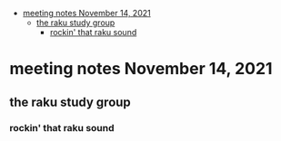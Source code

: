 - [meeting notes November 14, 2021](#orgdba1306)
  - [the raku study group](#orgf04494b)
    - [rockin' that raku sound](#org9acc49a)


<a id="orgdba1306"></a>

# meeting notes November 14, 2021


<a id="orgf04494b"></a>

## the raku study group


<a id="org9acc49a"></a>

### rockin' that raku sound
